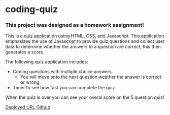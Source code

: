 # coding-quiz
### This project was designed as a homework assignment!

This is a quiz application using HTML, CSS, and Javascript. This application emphasizes the use of Javascript to provide quiz questions and collect user data to determine whether the answers to a question are correct, this then generates a score.

The following quiz application includes:
* Coding quesitons with multiple choice answers.
  * You will move onto the next question weather the answer is correct or wrong.
*  Timer to see how fast you can complete the quiz.

When the quiz is over you can see your overal score on the 5 question quiz! 

[Deployed URL](https://karolo1998.github.io/coding-quiz/) [Github](https://github.com/KarolO1998/coding-quiz)
